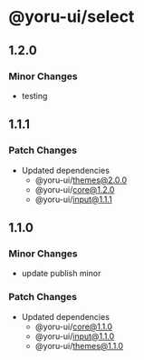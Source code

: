 # @yoru-ui/select

## 1.2.0

### Minor Changes

- testing

## 1.1.1

### Patch Changes

- Updated dependencies
  - @yoru-ui/themes@2.0.0
  - @yoru-ui/core@1.2.0
  - @yoru-ui/input@1.1.1

## 1.1.0

### Minor Changes

- update publish minor

### Patch Changes

- Updated dependencies
  - @yoru-ui/core@1.1.0
  - @yoru-ui/input@1.1.0
  - @yoru-ui/themes@1.1.0
